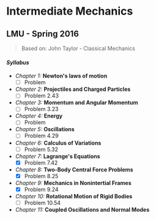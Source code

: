 # Intermediate Mechanics
## LMU - Spring 2016

> Based on: John Taylor - Classical Mechanics

#### *Syllabus*
 - *Chapter 1:* **Newton's laws of motion**
    - [ ] Problem
 - *Chapter 2:* **Projectiles and Charged Particles**
    - [ ] Problem 2.43
 - *Chapter 3:* **Momentum and Angular Momentum**
    - [ ] Problem 3.23
 - *Chapter 4:* **Energy**
    - [ ] Problem
 - *Chapter 5:* **Oscillations**
    - [ ] Problem 4.29
 - *Chapter 6:* **Calculus of Variations**
    - [ ] Problem 5.32
 - *Chapter 7:* **Lagrange's Equations**
    - [X] Problem 7.42
 - *Chapter 8:* **Two-Body Central Force Problems**
    - [X] Problem 8.25
 - *Chapter 9:* **Mechanics in Nonintertial Frames**
    - [X] Problem 9.24
 - *Chapter 10:* **Rotational Motion of Rigid Bodies**
    - [ ] Problem 10.54
 - *Chapter 11:* **Coupled Oscillations and Normal Modes**
